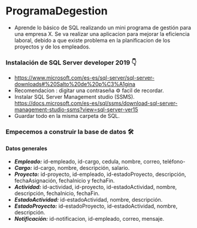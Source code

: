 # ProgramaDegestion

- Aprende lo básico de SQL realizando un mini programa de gestión para una empresa X. 
Se va realizar una aplicacion para mejorar la eficiencia laboral, debido a que existe problema en la planificacion de los proyectos y de los empleados.

### Instalación  de SQL Server developer 2019 👇 

- https://www.microsoft.com/es-es/sql-server/sql-server-downloads#%20Salto%20de%20p%C3%A1gina
- Recomendacion : digitar una contraseña ⚙ facil de recordar. 
- Instalar SQL Server Management studio (SSMS). 
  https://docs.microsoft.com/es-es/sql/ssms/download-sql-server-management-studio-ssms?view=sql-server-ver15
- Guardar todo en la misma carpeta de SQL.

### Empecemos a construir la base de datos 🛠️
#### Datos generales 

* **_Empleado:_** id-empleado, id-cargo, cedula, nombre, correo, teléfono-
* **_Cargo:_**  id-cargo, nombre, descripción, salario.
* **_Proyecto:_** id-proyecto, id-empleado, id-estadoProyecto, descripción, fechaAsignación, fechaInicio y fechaFin.
* **_Actividad:_** id-actividad, id-proyecto, id-estadoActividad, nombre, descripción, fechaInicio, fechaFin.
* **_EstadoActividad:_** id-estadoActividad, nombre, descripción.
* **_EstadoProyecto:_** id-estadoProyecto, id-estadoActividad, nombre, descripción.
* **_Notificación:_** id-notificacion, id-empleado, correo, mensaje.


